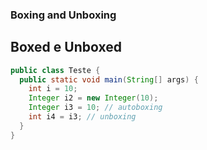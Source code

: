 ### Boxing and Unboxing

## Boxed e Unboxed

```java
public class Teste {
  public static void main(String[] args) {
    int i = 10;
    Integer i2 = new Integer(10);
    Integer i3 = 10; // autoboxing
    int i4 = i3; // unboxing
  }
}
```
